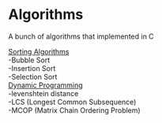 # Algorithms
A bunch of algorithms that implemented in C  
  
[Sorting Algorithms](../../tree/master/sorting)  
-Bubble Sort  
-Insertion Sort  
-Selection Sort  
[Dynamic Programming](../../tree/master/dynamic_programming)  
-levenshtein distance  
-LCS (Longest Common Subsequence)  
-MCOP (Matrix Chain Ordering Problem)  
